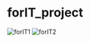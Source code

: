 # forIT_project

![forIT1](https://user-images.githubusercontent.com/45116087/83603173-e69a8400-a5ae-11ea-8330-156cb0ab8cc9.png)
![forIT2](https://user-images.githubusercontent.com/45116087/83627233-9254cb80-a5d1-11ea-89b7-eae8ea75b890.png)
